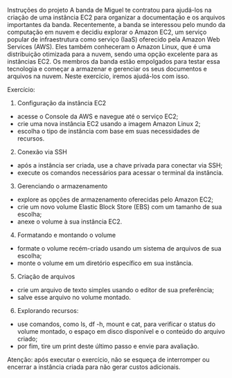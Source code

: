 Instruções do projeto
A banda de Miguel te contratou para ajudá-los na criação de uma instância EC2 para organizar a documentação e os arquivos importantes da banda. Recentemente, a banda se interessou pelo mundo da computação em nuvem e decidiu explorar o Amazon EC2, um serviço popular de infraestrutura como serviço (IaaS) oferecido pela Amazon Web Services (AWS). Eles também conheceram o Amazon Linux, que é uma distribuição otimizada para a nuvem, sendo uma opção excelente para as instâncias EC2. Os membros da banda estão empolgados para testar essa tecnologia e começar a armazenar e gerenciar os seus documentos e arquivos na nuvem. Neste exercício, iremos ajudá-los com isso.

Exercício:
1. Configuração da instância EC2
- acesse o Console da AWS e navegue até o serviço EC2; 
- crie uma nova instância EC2 usando a imagem Amazon Linux 2; 
- escolha o tipo de instância com base em suas necessidades de recursos. 

2. Conexão via SSH
- após a instância ser criada, use a chave privada para conectar via SSH;
- execute os comandos necessários para acessar o terminal da instância.

3. Gerenciando o armazenamento
- explore as opções de armazenamento oferecidas pelo Amazon EC2; 
- crie um novo volume Elastic Block Store (EBS) com um tamanho de sua escolha; 
- anexe o volume à sua instância EC2. 

4. Formatando e montando o volume
- formate o volume recém-criado usando um sistema de arquivos de sua escolha;
- monte o volume em um diretório específico em sua instância.

5. Criação de arquivos
- crie um arquivo de texto simples usando o editor de sua preferência;
- salve esse arquivo no volume montado.

6. Explorando recursos:
- use comandos, como ls, df -h, mount e cat, para verificar o status do volume montado, o espaço em disco disponível e o conteúdo do arquivo criado;
- por fim, tire um print deste último passo e envie para avaliação.

Atenção: após executar o exercício, não se esqueça de interromper ou encerrar a instância criada para não gerar custos adicionais.
